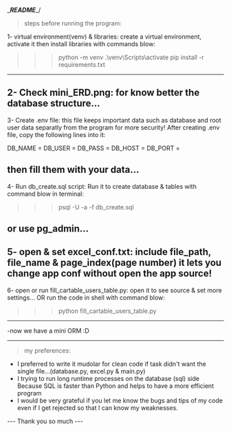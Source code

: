 \____________README____________/

> steps before running the program:

1- virtual environment(venv) & libraries:
create a virtual environment, activate it then install libraries with commands blow:

>>> python -m venv <venv-name>
>>> .\venv\Scripts\activate
>>> pip install -r requirements.txt

-----------------------------------------------------------------
2- Check mini_ERD.png:
for know better the database structure...
-----------------------------------------------------------------
3- Create .env file:
this file keeps important data such as database and root user data separatly from the program for more security!
After creating .env file, copy the following lines into it:

DB_NAME = 
DB_USER = 
DB_PASS = 
DB_HOST = 
DB_PORT = 

then fill them with your data...
-----------------------------------------------------------------
4- Run db_create.sql script:
Run it to create database & tables with command blow in terminal:

>>> psql -U <user> -a -f db_create.sql

or use pg_admin...
-----------------------------------------------------------------
5- open & set ‫‪excel_conf.txt:
include file_path, file_name & page_index(page number)
it lets you change app conf without open the app source!
-----------------------------------------------------------------
6- open or run ‫‪fill_cartable_users_table.py:
open it to see source & set more settings...
OR
run the code in shell with command blow:

>>> python ‫‪fill_cartable_users_table.py

-----------------------------------------------------------------
-now we have a mini ORM :D
_________________________________________________________________

> my preferences:
- I preferred to write it mudolar for clean code if task didn't want the single file...(database.py, excel.py & main.py)
- I trying to run long runtime processes on the database (sql) side
Because SQL is faster than Python and helps to have a more efficient program
- I would be very grateful if you let me know the bugs and tips of my code even if I get rejected so that I can know my weaknesses.

--- Thank you so much ---
